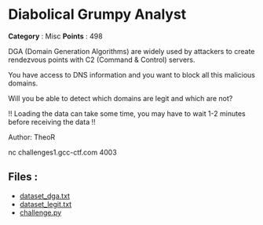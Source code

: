 # Diabolical Grumpy Analyst

**Category** : Misc
**Points** : 498

DGA (Domain Generation Algorithms) are widely used by attackers to create rendezvous points with C2 (Command & Control) servers.
You have access to DNS information and you want to block all this malicious domains. 

Will you be able to detect which domains are legit and which are not?

!! Loading the data can take some time, you may have to wait 1-2 minutes before receiving the data !! 

Author: TheoR

nc challenges1.gcc-ctf.com 4003

## Files : 
 - [dataset_dga.txt](./dataset_dga.txt)
 - [dataset_legit.txt](./dataset_legit.txt)
 - [challenge.py](./challenge.py)


